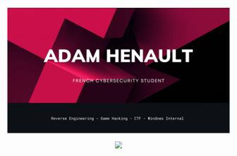 ![Banner](https://github.com/adamhlt/adamhlt/blob/main/Ressource/banner.png)
<p align="center">
    <img align="center" src="https://github-readme-stats.vercel.app/api/top-langs/?username=adamhlt&layout=compact&theme=dracula" />
</p>
